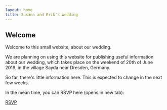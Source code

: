 ```yaml
---
layout: home
title: Susann and Erik's wedding
---
```


## Welcome

Welcome to this small website, about our wedding.

We are planning on using this website for publishing useful information about
our wedding, which takes place on the weekend of 20th of June 2019, in the
village Sayda near Dresden, Germany.

So far, there's little information here. This is expected to change in the
next few weeks.

In the mean time, you can RSVP here (opens in new tab):

<a class="btn btn-primary" target="_blank" href="https://docs.google.com/forms/d/e/1FAIpQLSeLYs3B6RdTgtPgwBYkXXub9snsoozBnii9Ar8FwXZ8f1J7hA/viewform" role="button">RSVP</a>
